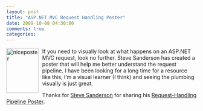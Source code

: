 ```yaml
---
layout: post
title: "ASP.NET MVC Request Handling Poster"
date: 2009-10-08 04:30:00
comments: true
categories: 
---
```


<p><a href="http://sebastienlachance.com/image.axd?picture=niceposter.jpg"><img style="border-bottom: 0px; border-left: 0px; margin: 0px 10px 0px 0px; display: inline; border-top: 0px; border-right: 0px" title="niceposter" src="http://sebastienlachance.com/image.axd?picture=niceposter_thumb.jpg" border="0" alt="niceposter" width="85" height="119" align="left" /></a> If you need to visually look at what happens on an ASP.NET MVC request, look no further. Steve Sanderson has created a poster that will help me better understand the request pipeline. I have been looking for a long time for a resource like this, I&rsquo;m a visual learner (I think) and seeing the plumbing visually is just great.</p>
<p>Thanks for <a title="Steve Sanderson's blog" href="http://blog.codeville.net/" target="_blank">Steve Sanderson</a> for sharing his <a title="Steve Sanderson's blog : ASP.NET MVC Learning resouce: Request-Handling Pipiline Poster" href="http://blog.codeville.net/2009/10/08/aspnet-mvc-learning-resource-request-handling-pipeline-poster/" target="_blank">Request-Handling Pipeline Poster</a>.</p>